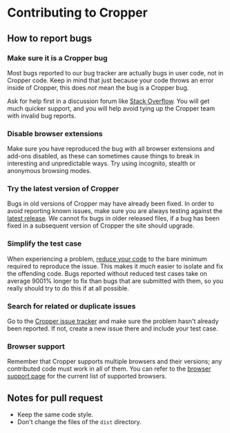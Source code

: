 # Contributing to Cropper


## How to report bugs


### Make sure it is a Cropper bug

Most bugs reported to our bug tracker are actually bugs in user code, not in Cropper code. Keep in mind that just because your code throws an error inside of Cropper, this does *not* mean the bug is a Cropper bug.

Ask for help first in a discussion forum like [Stack Overflow](http://stackoverflow.com/). You will get much quicker support, and you will help avoid tying up the Cropper team with invalid bug reports.


### Disable browser extensions

Make sure you have reproduced the bug with all browser extensions and add-ons disabled, as these can sometimes cause things to break in interesting and unpredictable ways. Try using incognito, stealth or anonymous browsing modes.


### Try the latest version of Cropper

Bugs in old versions of Cropper may have already been fixed. In order to avoid reporting known issues, make sure you are always testing against the [latest release](https://github.com/fengyuanchen/cropperjs/releases/latest). We cannot fix bugs in older released files, if a bug has been fixed in a subsequent version of Cropper the site should upgrade.


### Simplify the test case

When experiencing a problem, [reduce your code](http://webkit.org/quality/reduction.html) to the bare minimum required to reproduce the issue. This makes it *much* easier to isolate and fix the offending code. Bugs reported without reduced test cases take on average 9001% longer to fix than bugs that are submitted with them, so you really should try to do this if at all possible.


### Search for related or duplicate issues

Go to the [Cropper issue tracker](https://github.com/fengyuanchen/cropperjs/issues) and make sure the problem hasn't already been reported. If not, create a new issue there and include your test case.


### Browser support

Remember that Cropper supports multiple browsers and their versions; any contributed code must work in all of them. You can refer to the [browser support page](https://github.com/fengyuanchen/cropperjs#browser-support) for the current list of supported browsers.



## Notes for pull request

- Keep the same code style.
- Don't change the files of the `dist` directory.
